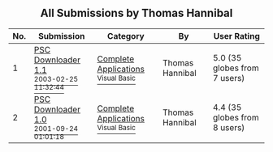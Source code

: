 ﻿<div align="center">

## All Submissions by Thomas Hannibal

</div>

No.  | Submission | Category | By   | User Rating
---- | ---------- | -------- | ---- | -----------
1 | [PSC Downloader 1\.1<br /><sup>2003-02-25 11:32:44</sup>](https://github.com/Planet-Source-Code/thomas-hannibal-psc-downloader-1-1__1-58582) | [Complete Applications<br /><sup>Visual Basic</sup>](../ByCategory/complete-applications__1-27.md) | Thomas Hannibal | 5.0 (35 globes from 7 users)
2 | [PSC Downloader 1\.0<br /><sup>2001-09-24 01:01:18</sup>](https://github.com/Planet-Source-Code/thomas-hannibal-psc-downloader-1-0__1-27782) | [Complete Applications<br /><sup>Visual Basic</sup>](../ByCategory/complete-applications__1-27.md) | Thomas Hannibal | 4.4 (35 globes from 8 users)

